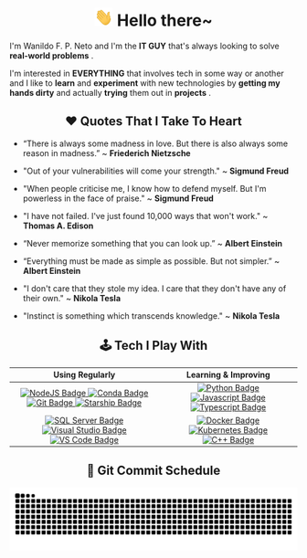 <h1 align="center"><a target="_blank" rel="noopener noreferrer" href="https://github.com/wanildopneto/"><img src="https://github.com/wanildopneto/wanildopneto/blob/main/img/Hi.gif" height="32px"style="max-width:100%"></a> Hello there~</h1>

I'm Wanildo F. P. Neto and I'm the **IT GUY** that's always looking to solve **real-world problems** .

I'm interested in **EVERYTHING** that involves tech in some way or another and I like to **learn** and **experiment** with new technologies by **getting my hands dirty** and actually **trying** them out in **projects** .

<h2 align="center">❤ Quotes That I Take To Heart</h2>

- “There is always some madness in love. But there is also always some reason in madness.” ~ **Friederich Nietzsche**

- "Out of your vulnerabilities will come your strength." ~ **Sigmund Freud**

- "When people criticise me, I know how to defend myself. But I'm powerless in the face of praise." ~ **Sigmund Freud**

- "I have not failed. I've just found 10,000 ways that won't work." ~ **Thomas A. Edison**

- “Never memorize something that you can look up.” ~ **Albert Einstein**

- “Everything must be made as simple as possible. But not simpler.” ~ **Albert Einstein**

- "I don't care that they stole my idea. I care that they don't have any of their own." ~ **Nikola Tesla**

- "Instinct is something which transcends knowledge." ~ **Nikola Tesla**

<h2 align="center">🕹️ Tech I Play With</h2>

<div align="center">
    <table align="center">
        <thead>
            <th><span align="middle">Using Regularly</span></th>
            <th><span align="middle">Learning & Improving</span></th>
        </thead>
        <tbody>
            <tr>
                <td align="center">
                    <a href="https://nodejs.org/">
                        <img  src="https://img.shields.io/badge/Node.js-339933?style=for-the-badge&logo=nodedotjs&logoColor=white" alt="NodeJS Badge"/>
                    </a>
                    <a href="https://www.anaconda.com/">
                        <img  src="https://img.shields.io/badge/conda-342B029.svg?&style=for-the-badge&logo=anaconda&logoColor=white" alt="Conda Badge"/>
                    </a>
                    <a href="https://git-scm.com/">
                        <img  src="https://img.shields.io/badge/GIT-E44C30?style=for-the-badge&logo=git&logoColor=white" alt="Git Badge"/>
                    </a>
                    <a href="https://starship.rs/">
                        <img  src="https://img.shields.io/badge/starship-DD0B78?style=for-the-badge&logo=starship&logoColor=white" alt="Starship Badge"/>
                    </a>
                </td>
                <td align="center">
                    <a href="https://www.python.org/">
                        <img  src="https://img.shields.io/badge/Python-FFD43B?style=for-the-badge&logo=python&logoColor=blue" alt="Python Badge"/>
                    </a>
                    <a href="https://www.javascript.com/">
                        <img  src="https://img.shields.io/badge/JavaScript-323330?style=for-the-badge&logo=javascript&logoColor=F7DF1E" alt="Javascript Badge"/>
                    </a>
                    <a href="https://www.typescriptlang.org/">
                        <img  src="https://img.shields.io/badge/TypeScript-007ACC?style=for-the-badge&logo=typescript&logoColor=white" alt="Typescript Badge"/>
                    </a>
                </td>
            </tr>
            <tr>
                <td align="center">
                    <a href="https://www.postgresql.org/">
                        <img  src="https://img.shields.io/badge/PostgreSQL-316192?style=for-the-badge&logo=postgresql&logoColor=white" alt="SQL Server Badge"/>
                    </a>
                    <a href="https://visualstudio.microsoft.com/">
                        <img  src="https://img.shields.io/badge/Visual_Studio-5C2D91?style=for-the-badge&logo=visual%20studio&logoColor=white" alt="Visual Studio Badge" />
                    </a>
                    <a href="https://code.visualstudio.com/">
                        <img  src="https://img.shields.io/badge/VS_CODE-0078D4?style=for-the-badge&logo=visual%20studio%20code&logoColor=white" alt="VS Code Badge"/>
                    </a>
                </td>
                <td align="center">
                    <a href="https://www.docker.com/">
                        <img  src="https://img.shields.io/badge/Docker-2CA5E0?style=for-the-badge&logo=docker&logoColor=white" alt="Docker Badge"/>
                    </a>
                    <a href="https://kubernetes.io/">
                        <img src="https://img.shields.io/badge/kubernetes-326ce5.svg?&style=for-the-badge&logo=kubernetes&logoColor=white" alt="Kubernetes Badge">
                    </a>
                    <a href="http://www.cplusplus.org/">
                        <img src="https://img.shields.io/badge/C%2B%2B-00599C?style=for-the-badge&logo=c%2B%2B&logoColor=white" alt="C++ Badge">
                    </a>
                </td>
            </tr>
        </tbody>
    </table>
</div>

<h2 align="center">🐍 Git Commit Schedule</h2>

<div align="center" href="https://github.com/wanildopneto">
  <img src="https://github.com/wanildopneto/wanildopneto/blob/output/github-contribution-grid-snake.svg">
</div>
